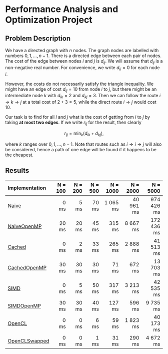 # Performance Analysis and Optimization Project

## Problem Description

We have a directed graph with $n$ nodes. The graph nodes are labelled with numbers $0, 1, \dots, n - 1$. There is a directed edge between each pair of nodes. The cost of the edge between nodes $i$ and $j$ is $d_{ij}$. We will assume that $d_{ij}$ is a non-negative real number. For convenience, we write $d_{ii}=0$ for each node $i$.

However, the costs do not necessarily satisfy the triangle inequality. We might have an edge of cost $d_{ij}=10$ from node $i$ to $j$, but there might be an intermediate node $k$ with $d_{ik}=2$ and $d_{kj}=3$. Then we can follow the route $i \rightarrow k \rightarrow j$ at a total cost of $2 + 3 = 5$, while the direct route $i \rightarrow j$ would cost $10$.

Our task is to find for all $i$ and $j$ what is the cost of getting from $i$ to $j$ by taking **at most two edges**. If we write $r_{ij}$ for the result, then clearly

$$r_{ij} = \min_k (d_{ik} + d_{kj}),$$

where $k$ ranges over $0, 1, \dots, n - 1$. Note that routes such as $i \rightarrow i \rightarrow j$ will also be considered, hence a path of one edge will be found if it happens to be the cheapest.

## Results

| Implementation                 | N = 100 | N = 200 | N = 500 | N = 1000 |  N = 2000 |   N = 5000 |
| :----------------------------- | ------: | ------: | ------: | -------: | --------: | ---------: |
| [Naive](Naive)                 |    0 ms |    5 ms |   70 ms | 1 065 ms | 40 961 ms | 974 426 ms |
| [NaiveOpenMP](NaiveOpenMP)     |   20 ms |   20 ms |   45 ms |   315 ms |  8 667 ms | 172 436 ms |
| [Cached](Cached)               |    0 ms |    2 ms |   33 ms |   265 ms |  2 888 ms |  41 513 ms |
| [CachedOpenMP](CachedOpenMP)   |   30 ms |   30 ms |   30 ms |    71 ms |    672 ms |  13 703 ms |
| [SIMD](SIMD)                   |    0 ms |    5 ms |   50 ms |   317 ms |  3 213 ms |  42 535 ms |
| [SIMDOpenMP](SIMDOpenMP)       |   30 ms |   30 ms |   40 ms |   127 ms |    596 ms |   9 735 ms |
| [OpenCL](OpenCL)               |    0 ms |    0 ms |    6 ms |    59 ms |  1 823 ms |  40 173 ms |
| [OpenCLSwapped](OpenCLSwapped) |    0 ms |    0 ms |    1 ms |    31 ms |    290 ms |   4 672 ms |
